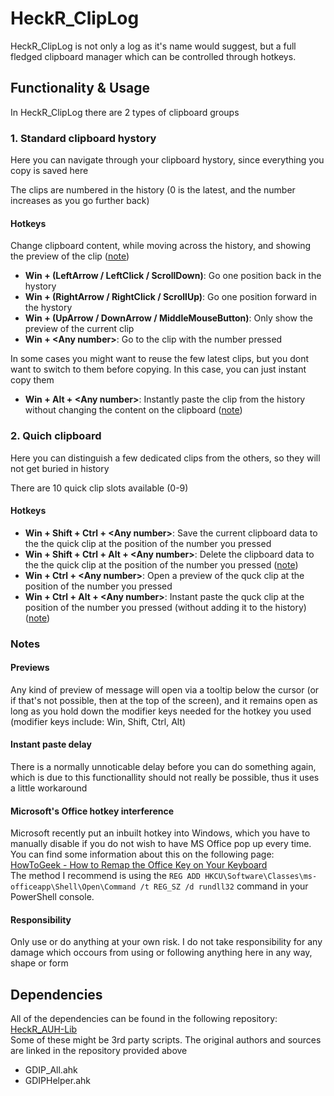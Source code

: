 # HeckR_ClipLog

HeckR_ClipLog is not only a log as it's name would suggest, but a full fledged clipboard manager which can be controlled through hotkeys.

## Functionality & Usage

In HeckR_ClipLog there are 2 types of clipboard groups

### 1. Standard clipboard hystory

Here you can navigate through your clipboard hystory, since everything you copy is saved here

The clips are numbered in the history (0 is the latest, and the number increases as you go further back)

#### Hotkeys

Change clipboard content, while moving across the history, and showing the preview of the clip ([note](####Previews))

- **Win + (LeftArrow / LeftClick / ScrollDown)**: Go one position back in the hystory
- **Win + (RightArrow / RightClick / ScrollUp)**: Go one position forward in the hystory
- **Win + (UpArrow / DownArrow / MiddleMouseButton)**: Only show the preview of the current clip
- **Win + \<Any number\>**: Go to the clip with the number pressed

In some cases you might want to reuse the few latest clips, but you dont want to switch to them before copying. In this case, you can just instant copy them

- **Win + Alt + \<Any number\>**: Instantly paste the clip from the history without changing the content on the clipboard ([note](####Instant-paste-delay))

### 2. Quich clipboard

Here you can distinguish a few dedicated clips from the others, so they will not get buried in history

There are 10 quick clip slots available (0-9)

#### Hotkeys

- **Win + Shift + Ctrl + \<Any number\>**: Save the current clipboard data to the the quick clip at the position of the number you pressed
- **Win + Shift + Ctrl + Alt + \<Any number\>**: Delete the clipboard data to the the quick clip at the position of the number you pressed ([note](####Microsoft's-Office-hotkey-interference))
- **Win + Ctrl + \<Any number\>**: Open a preview of the quck clip at the position of the number you pressed
- **Win + Ctrl + Alt + \<Any number\>**: Instant paste the quck clip at the position of the number you pressed (without adding it to the history) ([note](####Instant-paste-delay))

### Notes

#### Previews

Any kind of preview of message will open via a tooltip below the cursor (or if that's not possible, then at the top of the screen), and it remains open as long as you hold down the modifier keys needed for the hotkey you used (modifier keys include: Win, Shift, Ctrl, Alt)

#### Instant paste delay

There is a normally unnoticable delay before you can do something again, which is due to this functionallity should not really be possible, thus it uses a little workaround

#### Microsoft's Office hotkey interference

Microsoft recently put an inbuilt hotkey into Windows, which you have to manually disable if you do not wish to have MS Office pop up every time. You can find some information about this on the following page: [HowToGeek - How to Remap the Office Key on Your Keyboard](https://www.howtogeek.com/445318/how-to-remap-the-office-key-on-your-keyboard/)  
The method I recommend is using the ```REG ADD HKCU\Software\Classes\ms-officeapp\Shell\Open\Command /t REG_SZ /d rundll32``` command in your PowerShell console.

#### Responsibility
Only use or do anything at your own risk. I do not take responsibility for any damage which occours from using or following anything here in any way, shape or form

## Dependencies

All of the dependencies can be found in the following repository: [HeckR_AUH-Lib](https://github.com/Heck-R/HeckR_AUH-Lib)  
Some of these might be 3rd party scripts. The original authors and sources are linked in the repository provided above

- GDIP_All.ahk
- GDIPHelper.ahk
